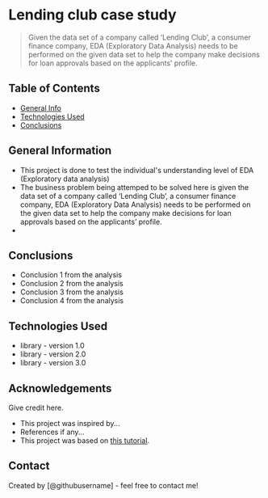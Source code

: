 # Lending club case study
> Given the data set of a company called ‘Lending Club’, a consumer finance company, EDA (Exploratory Data Analysis) needs to be performed on the given data set to help the company make decisions for loan approvals based on the applicants’ profile. 


## Table of Contents
* [General Info](#general-information)
* [Technologies Used](#technologies-used)
* [Conclusions](#conclusions)

## General Information
- This project is done to test the individual's understanding level of EDA (Exploratory data analysis)
- The business problem being attemped to be solved here is given the data set of a company called ‘Lending Club’, a consumer finance company, EDA (Exploratory Data Analysis) needs to be performed on the given data set to help the company make decisions for loan approvals based on the applicants’ profile.
- 

## Conclusions
- Conclusion 1 from the analysis
- Conclusion 2 from the analysis
- Conclusion 3 from the analysis
- Conclusion 4 from the analysis

<!-- You don't have to answer all the questions - just the ones relevant to your project. -->


## Technologies Used
- library - version 1.0
- library - version 2.0
- library - version 3.0

<!-- As the libraries versions keep on changing, it is recommended to mention the version of library used in this project -->

## Acknowledgements
Give credit here.
- This project was inspired by...
- References if any...
- This project was based on [this tutorial](https://www.example.com).


## Contact
Created by [@githubusername] - feel free to contact me!


<!-- Optional -->
<!-- ## License -->
<!-- This project is open source and available under the [... License](). -->

<!-- You don't have to include all sections - just the one's relevant to your project -->
